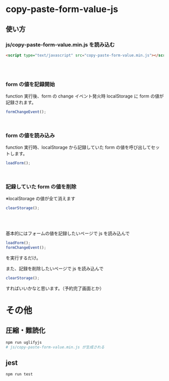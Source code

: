 # copy-paste-form-value-js

## 使い方

### js/copy-paste-form-value.min.js を読み込む

```html
<script type="text/javascript" src="copy-paste-form-value.min.js"></script>
```

<br><br>

### form の値を記録開始

function 実行後、form の change イベント発火時 localStorage に form の値が記録されます。

```js
formChangeEvent();
```

<br>

### form の値を読み込み

function 実行時、localStorage から記録していた form の値を呼び出してセットします。

```js
loadForm();
```

<br>

### 記録していた form の値を削除

※localStorage の値が全て消えます

```js
clearStorage();
```

<br><br>

基本的にはフォームの値を記録したいページで js を読み込んで

```js
loadForm();
formChangeEvent();
```

を実行するだけ。

また、記録を削除したいページで js を読み込んで

```js
clearStorage();
```

すればいいかなと思います。（予約完了画面とか）


# その他

## 圧縮・難読化

```bash
npm run uglifyjs
# js/copy-paste-form-value.min.js が生成される
```

## jest

```bash
npm run test
```
